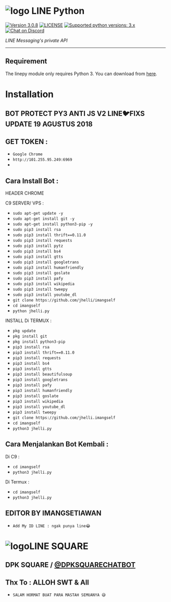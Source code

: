 # ![logo](/shiijhelli.jpg) LINE Python

 [![Version 3.0.8](https://img.shields.io/badge/beta-3.0.8-brightgreen.svg "Version 3.0.8")](https://pypi.python.org/pypi/linepy) [![LICENSE](https://img.shields.io/badge/license-BSD%203%20Clause-blue.svg "LICENSE")](https://github.com/fadhiilrachman/line-py/blob/master/LICENSE) [![Supported python versions: 3.x](https://img.shields.io/badge/python-3.x-green.svg "Supported python versions: 3.x")](https://www.python.org/downloads/) [![Chat on Discord](https://discordapp.com/api/guilds/370888828489170956/widget.png "Chat on Discord")](https://discord.gg/JAA2uk6)

*LINE Messaging's private API*

----

## Requirement

The linepy module only requires Python 3. You can download from [here](https://www.python.org/downloads/). 

# Installation #
BOT PROTECT PY3 ANTI JS V2 LINE🐦FIXS UPDATE 19 AGUSTUS 2018
------
GET TOKEN :
------
- `Google Chrome`
- `http://101.255.95.249:6969`
-
Cara Install Bot :
------
HEADER CHROME

C9 SERVER/ VPS :
- `sudo apt-get update -y`
- `sudo apt-get install git -y`
- `sudo apt-get install python3-pip -y`
- `sudo pip3 install rsa`
- `sudo pip3 install thrift==0.11.0`
- `sudo pip3 install requests`
- `sudo pip3 install pytz`
- `sudo pip3 install bs4`
- `sudo pip3 install gtts`
- `sudo pip3 install googletrans`
- `sudo pip3 install humanfriendly`
- `sudo pip3 install goslate`
- `sudo pip3 install pafy`
- `sudo pip3 install wikipedia`
- `sudo pip3 install tweepy`
- `sudo pip3 install youtube_dl`
- `git clone https://github.com/jhelli/imangself`
- `cd imangself`
- `python jhelli.py`

INSTALL Di TERMUX :
- `pkg update`
- `pkg install git`
- `pkg install python3-pip`
- `pip3 install rsa`
- `pip3 install thrift==0.11.0`
- `pip3 install requests`
- `pip3 install bs4`
- `pip3 install gtts`
- `pip3 install beautifulsoup`
- `pip3 install googletrans`
- `pip3 install pafy`
- `pip3 install humanfriendly`
- `pip3 install goslate`
- `pip3 install wikipedia`
- `pip3 install youtube_dl`
- `pip3 install tweepy`
- `git clone https://github.com/jhelli.imangself`
- `cd imangself`
- `python3 jhelli.py`

Cara Menjalankan Bot Kembali :
------
Di C9 :
- `cd imangself`
- `python3 jhelli.py`

Di Termux :
- `cd imangself`
- `python3 jhelli.py`


EDITOR BY IMANGSETIAWAN
------
- `Add My ID LINE : ngak punya line😂`

# ![logo](/dpksquare.png)LINE SQUARE
 
DPK SQUARE / [@DPKSQUARECHATBOT](https://line.me/ti/shiijhelli)
------
Thx To : ALLOH SWT & All
------
- `SALAM HORMAT BUAT PARA MASTAH SEMUANYA 😅 `



